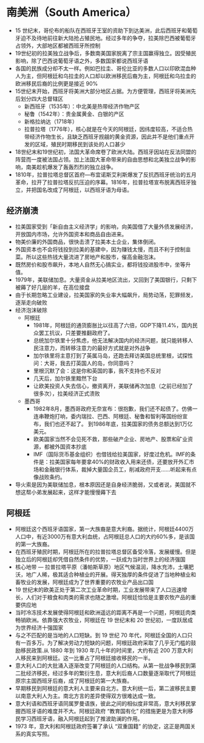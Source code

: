 # 南美洲（South America）

* 15 世纪末，哥伦布的船队在西班牙王室的资助下到达美洲，此后西班牙和葡萄牙迫不及待地前往新大陆抢占殖民地。经过多年的争夺，拉美除巴西被葡萄牙占领外，大部地区都被西班牙所控制
* 19世纪初的拉美独立战争后，多数南美国家脱离了宗主国赢得独立。因受殖民影响，除了巴西说葡萄牙语之外，多数国家都说西班牙语
* 各国的民族成分却不太一样。例如巴拉圭、哥伦比亚的多数人口以印欧混血种人为主，但阿根廷和乌拉圭的人口却以欧洲移民后裔为主，阿根廷和乌拉圭的欧洲移民后裔的比例更是接近 90%
* 15世纪末开始，西班牙将美洲大部分地区占据。为方便管理，西班牙将美洲先后划分四大总督辖区
    - 新西班牙（1535年）：中北美是热带经济作物产区
    - 秘鲁（1542年）：贵金属黄金、白银的产区
    - 新格拉纳达（1718年）
    - 拉普拉塔（1776年），核心就是在今天的阿根廷，因纬度较高，不适合热带经济作物生长，且缺乏西班牙觊觎的黄金资源，因此并不是他们重点开发的区域，殖民时期移民到该处的人口甚少
* 18世纪末和19世纪初，法国大革命席卷了欧洲大陆。西班牙因站在反法同盟的阵营而一度被法国占领。加上法国大革命带来的自由思想和北美独立战争的影响，南美趁机爆发了轰轰烈烈的独立战争。
* 1810年，拉普拉塔总督区首府—布宜诺斯艾利斯爆发了反抗西班牙统治的五月革命，拉开了拉普拉塔反抗压迫的序幕。1816年，拉普拉塔宣布脱离西班牙独立，并把国名改成了阿根廷，以西班牙语为母语。

## 经济崩溃

* 拉美国家受到「新自由主义经济学」的影响，向美国借了大量外债发展经济，开放国内市场，允许外国资本和商品自由进来。
* 物美价廉的外国商品，很快击溃了拉美本土企业，集体倒闭。
* 外国资本也不会将钱投到拉美的基建中，因为赚钱太慢，而且不利于控制韭菜。所以这些热钱大量流进了房地产和股市，催高金融泡沫。
* 既然房价和股市飙升，本地人自然无心搞实业，都将钱投进股市中，坐等升值。
* 1979年，美联储加息。大量资金从拉美地区流出，又回到了美国银行，只剩下被薅了好几层的羊，在高位接盘
* 由于长期忽略工业建设，拉美国家的失业率大幅飙升，局势动荡，犯罪频发，逐渐走向破败
* 经济泡沫破除
    - 阿根廷
        + 1981年，阿根廷的通货膨胀比以往高了六倍，GDP下降11.4%，国内民众罢工抗议，只差要推翻政府了。
        + 总统加尔铁里十分焦虑，他无法解决国内的经济问题，就只能转移人民注意力，而转移注意力的最好方式就是对外战争
        + 加尔铁里将主意打到了英属马岛，还跑去拜访美国总统里根，试探性问：大哥，我去打英国人的岛，你同意吗？
        + 里根沉默了会：这是你和英国的事，我不支持也不反对
        + 几天后，加尔铁里黯然下台
        + 让欧美投资人失去信心，撤资离开，美联储再次加息（之前已经加了很多次），拉美经济正式溃败
    - 墨西哥
        + 1982年8月，墨西哥政府无奈宣布：很抱歉，我们还不起债了。仿佛一连串鞭炮打响，委内瑞拉、巴西、阿根廷、秘鲁和智利等国纷纷宣布，我们也还不起了。 到1986年底，拉美国家的债务总额达到1万亿美元。
        + 欧美国家当然不会见死不救，那些破产企业、房地产、股票和矿业资源，都被外国资本抄底
        + IMF（国际货币基金组织）也借钱给拉美国家，好度过危机。IMF的条件是：拉美国家每年要拿40%的财政收入用来还债，还要放开外汇市场和金融银行体系，裁掉大量国企员工，削减政府开支……听起来有点像战败条约。
* 导火索是因为美联储加息，根本原因还是自身经济脆弱，又或者说，美国就不想这帮小弟发展起来，这样才能慢慢薅下去

## 阿根廷

* 阿根廷这个西班牙语国家，第一大族裔是意大利裔。据统计，阿根廷4400万人口中，有近3000万有意大利血统，占阿根廷总人口的大约60%多，是该国的第一大族裔。
* 在西班牙殖民时期，阿根廷所在的拉普拉塔总督区备受冷落，发展缓慢。但是独立后的阿根廷却凭借自然条件的优势，一跃成为当时世界上的经济强国
* 核心地带 — 拉普拉塔平原（潘帕斯草原）地区气候温润，降水充沛，土壤肥沃，地广人稀，极其适合种植业的开展。得天独厚的条件促进了当地种植业和畜牧业的发展，阿根廷成为了世界重要的农牧业产品出口国
* 19 世纪末的欧美正处于第二次工业革命时期，工业发展带来了人口迅速增长，人们对于粮食和肉类的需求也随之激增。阿根廷恰恰是主要农牧产品的重要供应地
* 当时冷冻技术发展使得阿根廷和欧洲遥远的距离不再是一个问题，阿根廷肉类畅销欧洲。依靠强大农牧业，阿根廷在 19 世纪末和 20 世纪初，一度跃居成为世界经济十强国家
* 与之不匹配的是当地的人口短缺。到 19 世纪 70 年代，阿根廷全国的人口只有一百多万。为了解决劳动力短缺的问题，阿根廷政府采取了几乎无门槛的鼓励移民政策.从 1880 年到 1930 年几十年的时间里，大约有近 200 万意大利人移民来到阿根廷。这一比重占了阿根廷接收移民的一半。
* 意大利人口的大批涌入逐渐改变了阿根廷的人口结构。从第一批战争移民到第二批经济移民，经过多年的繁衍生息，意大利后裔人口数量逐渐取代了阿根廷原宗主国西班牙后裔，成了阿根廷的第一大族裔。
* 早期移民到阿根廷的意大利人主要来自北方。意大利统一后，第二波移民主要以南意大利人为主。南北方言的差异使得双方很难达成一致。
* 意大利语和西班牙语同属罗曼语族，彼此之间的相似度非常高，意大利移民掌握西班牙语的难度并不大。阿根廷政府 “教育国有化” 的措施更是为意大利移民学习西班牙语，融入阿根廷起到了推波助澜的作用。
* 1973 年，意大利和阿根廷政府签署了承认 “双重国籍” 的协定，这正是两国关系的真实写照。
